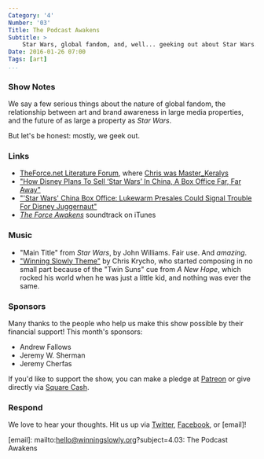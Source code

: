 ```yaml
---
Category: '4'
Number: '03'
Title: The Podcast Awakens
Subtitle: >
    Star Wars, global fandom, and, well... geeking out about Star Wars.
Date: 2016-01-26 07:00
Tags: [art]
...
```


### Show Notes

We say a few serious things about the nature of global fandom, the relationship
between art and brand awareness in large media properties, and the future of as
large a property as _Star Wars_.

But let's be honest: mostly, we geek out.

### Links

  - [TheForce.net Literature Forum][lit], where [Chris was Master_Keralys][mk]
  - ["How Disney Plans To Sell ‘Star Wars’ In China, A Box Office Far, Far 
    Away"][china-1]
  - ["'Star Wars' China Box Office: Lukewarm Presales Could Signal Trouble For 
    Disney Juggernaut"][china-2]
  - [_The Force Awakens_][score] soundtrack on iTunes

[lit]: http://boards.theforce.net/forums/literature.10003/
[mk]: http://boards.theforce.net/members/master_keralys.979708/
[china-1]: http://www.ibtimes.com/how-disney-plans-sell-star-wars-china-box-office-far-far-away-2226638
[china-2]: http://www.ibtimes.com/star-wars-china-box-office-lukewarm-presales-could-signal-trouble-disney-juggernaut-2248706
[score]: https://itunes.apple.com/us/album/star-wars-force-awakens-original/id1063517675


### Music

  - "Main Title" from _Star Wars_, by John Williams. Fair use. And *amazing*.
  - ["Winning Slowly Theme"](//soundcloud.com/chriskrycho/winning-slowly)
    by Chris Krycho, who started composing in no small part because of the "Twin
    Suns" cue from _A New Hope_, which rocked his world when he was just a
    little kid, and nothing was ever the same.

### Sponsors

Many thanks to the people who help us make this show possible by their financial
support! This month's sponsors:

  - Andrew Fallows
  - Jeremy W. Sherman
  - Jeremy Cherfas

If you'd like to support the show, you can make a pledge at [Patreon] or give
directly via [Square Cash].

[Patreon]: //www.patreon.com/winningslowly
[Square Cash]: //cash.me/$winningslowly


### Respond

We love to hear your thoughts. Hit us up via [Twitter], [Facebook], or [email]!

[Twitter]: //www.twitter.com/winningslowly
[Facebook]: //www.facebook.com/winningslowlypodcast
[email]: mailto:hello@winningslowly.org?subject=4.03: The Podcast Awakens
